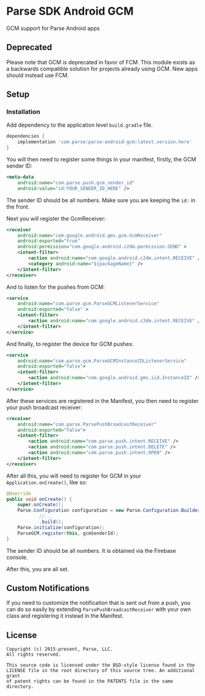 # Parse SDK Android GCM
GCM support for Parse Android apps

## Deprecated
Please note that GCM is deprecated in favor of FCM. This module exists as a backwards compatible solution for projects already using GCM. New apps should instead use FCM.

## Setup

### Installation

Add dependency to the application level `build.gradle` file.

```groovy
dependencies {
    implementation 'com.parse:parse-android-gcm:latest.version.here'
}
```
You will then need to register some things in your manifest, firstly, the GCM sender ID:
```xml
<meta-data
    android:name="com.parse.push.gcm_sender_id"
    android:value="id:YOUR_SENDER_ID_HERE" />
```
The sender ID should be all numbers. Make sure you are keeping the `id:` in the front.

Next you will register the GcmReceiver:
```xml
<receiver
    android:name="com.google.android.gms.gcm.GcmReceiver"
    android:exported="true"
    android:permission="com.google.android.c2dm.permission.SEND" >
    <intent-filter>
        <action android:name="com.google.android.c2dm.intent.RECEIVE" />
        <category android:name="${packageName}" />
    </intent-filter>
</receiver>
```
And to listen for the pushes from GCM:
```xml
<service
    android:name="com.parse.gcm.ParseGCMListenerService"
    android:exported="false" >
    <intent-filter>
        <action android:name="com.google.android.c2dm.intent.RECEIVE" />
    </intent-filter>
</service>
```
And finally, to register the device for GCM pushes:
```xml
<service
    android:name="com.parse.gcm.ParseGCMInstanceIDListenerService"
    android:exported="false">
    <intent-filter>
        <action android:name="com.google.android.gms.iid.InstanceID" />
    </intent-filter>
</service>
```

After these services are registered in the Manifest, you then need to register your push broadcast receiver:
```xml
<receiver
    android:name="com.parse.ParsePushBroadcastReceiver"
    android:exported="false">
    <intent-filter>
        <action android:name="com.parse.push.intent.RECEIVE" />
        <action android:name="com.parse.push.intent.DELETE" />
        <action android:name="com.parse.push.intent.OPEN" />
    </intent-filter>
</receiver>
```
After all this, you will need to register for GCM in your `Application.onCreate()`, like so:
```java
@Override
public void onCreate() {
    super.onCreate();
    Parse.Configuration configuration = new Parse.Configuration.Builder(this)
            //...
            .build();
    Parse.initialize(configuration);
    ParseGCM.register(this, gcmSenderId);
}
```
The sender ID should be all numbers. It is obtained via the Firebase console.

After this, you are all set.

## Custom Notifications
If you need to customize the notification that is sent out from a push, you can do so easily by extending `ParsePushBroadcastReceiver` with your own class and registering it instead in the Manifest.

## License
    Copyright (c) 2015-present, Parse, LLC.
    All rights reserved.

    This source code is licensed under the BSD-style license found in the
    LICENSE file in the root directory of this source tree. An additional grant
    of patent rights can be found in the PATENTS file in the same directory.